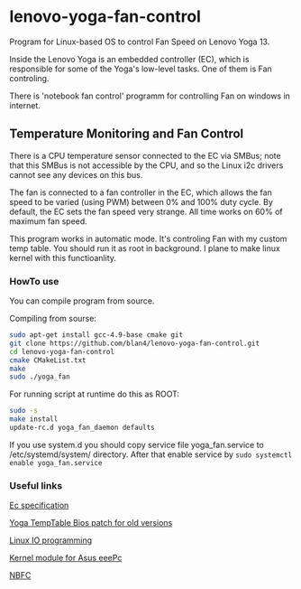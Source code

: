 lenovo-yoga-fan-control
=======================

Program for Linux-based OS to control Fan Speed on Lenovo Yoga 13. 

Inside the Lenovo Yoga is an embedded controller (EC), which is responsible for some of the Yoga's low-level tasks. One of them is Fan controling.

There is 'notebook fan control'  programm for controlling Fan on windows in internet.

## Temperature Monitoring and Fan Control

There is a CPU temperature sensor connected to the EC via SMBus; note that this SMBus is not accessible by the CPU, and so the Linux i2c drivers cannot see any devices on this bus.

The fan is connected to a fan controller in the EC, which allows the fan speed to be varied (using PWM) between 0% and 100% duty cycle. By default, the EC sets the fan speed very strange. All time works on 60% of maximum fan speed.

This program works in automatic mode. It's controling Fan with my custom temp table. You should run it as root in background. I plane to make linux kernel with this functioanlity. 

### HowTo use

You can compile program from source.

Compiling from sourse:
```bash
sudo apt-get install gcc-4.9-base cmake git
git clone https://github.com/blan4/lenovo-yoga-fan-control.git
cd lenovo-yoga-fan-control
cmake CMakeList.txt
make
sudo ./yoga_fan
```

For running script at runtime do this as ROOT:
```bash
sudo -s
make install
update-rc.d yoga_fan_daemon defaults
```

If you use system.d you should copy service file yoga_fan.service to /etc/systemd/system/ directory. After that enable service by ``sudo systemctl enable yoga_fan.service``

### Useful links

[Ec specification](http://wiki.laptop.org/go/Ec_specification)

[Yoga TempTable Bios patch for old versions](https://forums.lenovo.com/t5/Idea-Windows-based-Tablets-and/Yoga-13-Fan-Noise/ta-p/1065093)

[Linux IO programming](http://www.tldp.org/HOWTO/IO-Port-Programming.html)

[Kernel module for Asus eeePc](https://code.google.com/p/eeepc-linux/wiki/EmbeddedController)

[NBFC](http://www.computerbase.de/forum/showthread.php?t=1070494)
